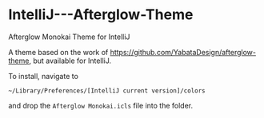 # IntelliJ---Afterglow-Theme
Afterglow Monokai Theme for IntelliJ

A theme based on the work of https://github.com/YabataDesign/afterglow-theme, but available for IntelliJ.

To install, navigate to

    ~/Library/Preferences/[IntelliJ current version]/colors

and drop the `Afterglow Monokai.icls` file into the folder.
